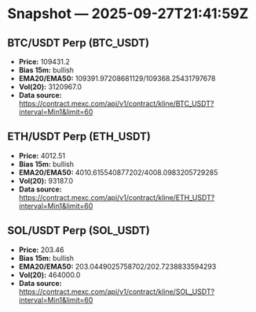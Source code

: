 # Snapshot — 2025-09-27T21:41:59Z

## BTC/USDT Perp (BTC_USDT)
- **Price:** 109431.2
- **Bias 15m:** bullish
- **EMA20/EMA50:** 109391.97208681129/109368.25431797678
- **Vol(20):** 3120967.0
- **Data source:** https://contract.mexc.com/api/v1/contract/kline/BTC_USDT?interval=Min1&limit=60

## ETH/USDT Perp (ETH_USDT)
- **Price:** 4012.51
- **Bias 15m:** bullish
- **EMA20/EMA50:** 4010.615540877202/4008.0983205729285
- **Vol(20):** 93187.0
- **Data source:** https://contract.mexc.com/api/v1/contract/kline/ETH_USDT?interval=Min1&limit=60

## SOL/USDT Perp (SOL_USDT)
- **Price:** 203.46
- **Bias 15m:** bullish
- **EMA20/EMA50:** 203.0449025758702/202.7238833594293
- **Vol(20):** 464000.0
- **Data source:** https://contract.mexc.com/api/v1/contract/kline/SOL_USDT?interval=Min1&limit=60
